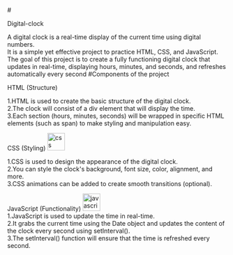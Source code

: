 #<p  href=""> Digital-clock </p>
A digital clock is a real-time display of the current time using digital numbers.<br>
It is a simple yet effective project to practice HTML, CSS, and JavaScript.<br>
The goal of this project is to create a fully functioning digital clock that updates in real-time, displaying hours, minutes, and seconds, and refreshes automatically every second
#Components of the project

HTML (Structure)

1.HTML is used to create the basic structure of the digital clock.<br>
2.The clock will consist of a div element that will display the time.<br>
3.Each section (hours, minutes, seconds) will be wrapped in specific HTML elements (such as span) to make styling and manipulation easy.<br>

CSS (Styling)   <img src="https://skillicons.dev/icons?i=css" height="40" alt="css">  <img width="12" /><br>

1.CSS is used to design the appearance of the digital clock.<br>
2.You can style the clock's background, font size, color, alignment, and more.<br>
3.CSS animations can be added to create smooth transitions (optional).<br>

JavaScript (Functionality)  <img src="https://cdn.jsdelivr.net/gh/devicons/devicon/icons/javascript/javascript-original.svg" height="40" alt="javascript logo"  />
  <img width="12" /><br>
1.JavaScript is used to update the time in real-time.<br>
2.It grabs the current time using the Date object and updates the content of the clock every second using setInterval().<br>
3.The setInterval() function will ensure that the time is refreshed every second.<br>


